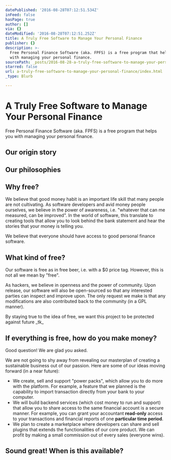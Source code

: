 ```yaml
---
datePublished: '2016-08-28T07:12:51.534Z'
inFeed: false
hasPage: true
author: []
via: {}
dateModified: '2016-08-28T07:12:51.252Z'
title: A Truly Free Software to Manage Your Personal Finance
publisher: {}
description: >-
  Free Personal Finance Software (aka. FPFS) is a free program that helps you
  with managing your personal finance.
sourcePath: _posts/2016-08-28-a-truly-free-software-to-manage-your-personal-finance.md
starred: false
url: a-truly-free-software-to-manage-your-personal-finance/index.html
_type: Blurb

---
```

# A Truly Free Software to Manage Your Personal Finance

Free Personal Finance Software (aka. FPFS) is a free program that helps you with managing your personal finance.

## Our origin story

## Our philosophies

## Why free?

We believe that good money habit is an important life skill that many people are not cultivating. As software developers and avid money people ourselves, we believe in the power of awareness, i.e. "whatever that can me measured, can be improved". In the world of software, this translate to creating tools that allow you to look behind the bank statement and hear the stories that your money is telling you.

We believe that everyone should have access to good personal finance software.

## What kind of free?

Our software is free as in free beer, i.e. with a $0 price tag. However, this is not all we mean by "free".

As hackers, we believe in openness and the power of community. Upon release, our software will also be open-sourced so that any interested parties can inspect and improve upon. The only request we make is that any modifications are also contributed back to the community (in a GPL manner).

By staying true to the idea of free, we want this project to be protected against future \_tk\_ 

## If everything is free, how do you make money?

Good question! We are glad you asked.

We are not going to shy away from revealing our masterplan of creating a sustainable business out of our passion. Here are some of our ideas moving forward (in a near future):

* We create, sell and support "power packs", which allow you to do more with the platform. For example, a feature that we planned is the capability to import transaction directly from your bank to your computer.
* We will build backend services (which cost money to run and support) that allow you to share access to the same financial account is a secure manner. For example, you can grant your accountant **read-only** access to your transactions and financial reports of one **particular time period**.
* We plan to create a marketplace where developers can share and sell plugins that extends the functionalities of our core product. We can profit by making a small commission out of every sales (everyone wins).

## Sound great! When is this available?